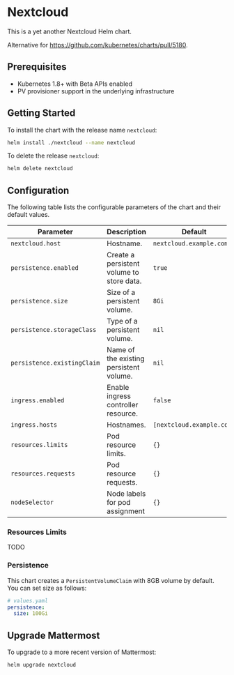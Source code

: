 # Nextcloud

This is a yet another Nextcloud Helm chart.

Alternative for https://github.com/kubernetes/charts/pull/5180.


## Prerequisites

- Kubernetes 1.8+ with Beta APIs enabled
- PV provisioner support in the underlying infrastructure


## Getting Started

To install the chart with the release name `nextcloud`:

```sh
helm install ./nextcloud --name nextcloud
```

To delete the release `nextcloud`:

```sh
helm delete nextcloud
```


## Configuration

The following table lists the configurable parameters of the chart and their default values.

Parameter | Description | Default
----------|-------------|--------
`nextcloud.host` | Hostname. | `nextcloud.example.com`
`persistence.enabled` | Create a persistent volume to store data. | `true`
`persistence.size` | Size of a persistent volume. | `8Gi`
`persistence.storageClass` | Type of a persistent volume. | `nil`
`persistence.existingClaim` | Name of the existing persistent volume. | `nil`
`ingress.enabled` |	Enable ingress controller resource.	| `false`
`ingress.hosts`	| Hostnames. | `[nextcloud.example.com]`
`resources.limits` | Pod resource limits. | `{}`
`resources.requests` | Pod resource requests. | `{}`
`nodeSelector` | Node labels for pod assignment | `{}`


### Resources Limits

TODO


### Persistence

This chart creates a `PersistentVolumeClaim` with 8GB volume by default.
You can set size as follows:

```yaml
# values.yaml
persistence:
  size: 100Gi
```


## Upgrade Mattermost

To upgrade to a more recent version of Mattermost:

```sh
helm upgrade nextcloud
```
